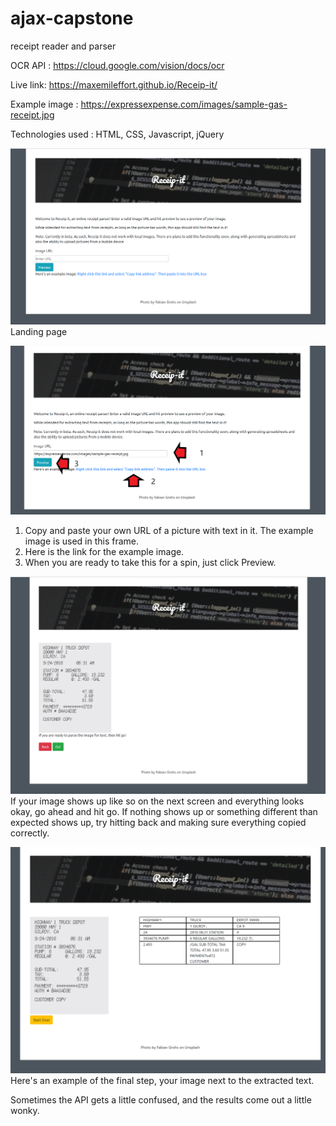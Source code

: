# ajax-capstone
receipt reader and parser

OCR API : https://cloud.google.com/vision/docs/ocr

Live link: https://maxemileffort.github.io/Receip-it/

Example image : https://expressexpense.com/images/sample-gas-receipt.jpg

Technologies used : HTML, CSS, Javascript, jQuery

![step 1](readme-screenshots/Screenshot-(4).png?raw=true "Step 1")
Landing page


![step 2](readme-screenshots/Screenshot-(5).png?raw=true "Step 2")
1. Copy and paste your own URL of a picture with text in it. The example image is used in this frame.
2. Here is the link for the example image.
3. When you are ready to take this for a spin, just click Preview.


![step 3](readme-screenshots/Screenshot-(6).png?raw=true "Step 3")
If your image shows up like so on the next screen and everything looks okay, go ahead and hit go.
If nothing shows up or something different than expected shows up, try hitting back and making sure everything copied correctly.


![step 4](readme-screenshots/Screenshot-(7).png?raw=true "Step 4")
Here's an example of the final step, your image next to the extracted text.

Sometimes the API gets a little confused, and the results come out a little wonky.


